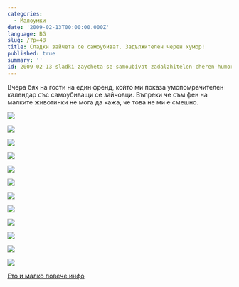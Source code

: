 ```yaml
---
categories:
  - Малоумки
date: '2009-02-13T00:00:00.000Z'
language: BG
slug: /?p=48
title: Сладки зайчета се самоубиват. Задължителен черен хумор!
published: true
summary: ''
id: 2009-02-13-sladki-zaycheta-se-samoubivat-zadalzhitelen-cheren-humor
---
```


Вчера бях на гости на един френд, който ми показа умопомрачителен календар със самоубиващи се зайчовци. Въпреки че съм фен на малките животинки не мога да кажа, че това не ми е смешно.

![](http://1.bp.blogspot.com/_x3M_abAXB6Y/SZVobw_eJVI/AAAAAAAAEtM/E4R_o_TeSj0/s320/1011_63_226_2007.jpg)

![](http://4.bp.blogspot.com/_x3M_abAXB6Y/SZVoYlzCRWI/AAAAAAAAEtE/b52USHk06N8/s320/1011_60_226_2007.jpg)

![](http://1.bp.blogspot.com/_x3M_abAXB6Y/SZVoSsJnPEI/AAAAAAAAEs8/z-SPOdPQgDM/s320/1011_57_226_2007.jpg)

![](http://3.bp.blogspot.com/_x3M_abAXB6Y/SZVoPlP9-BI/AAAAAAAAEs0/XuY6o-SpJog/s320/1011_53_226_2007.jpg)

![](http://4.bp.blogspot.com/_x3M_abAXB6Y/SZVoDn-m-9I/AAAAAAAAEss/Un9aAfnHmMo/s320/1011_51_226_2007-1.jpg)

![](http://2.bp.blogspot.com/_x3M_abAXB6Y/SZVoA60jljI/AAAAAAAAEsk/DOH6HcmOgWc/s320/1011_48_226_2007.jpg)

![](http://1.bp.blogspot.com/_x3M_abAXB6Y/SZVn8286XZI/AAAAAAAAEsc/YjHZmhbab8I/s320/1011_46_226_2007.jpg)

![](http://4.bp.blogspot.com/_x3M_abAXB6Y/SZVn5m-6o-I/AAAAAAAAEsU/LL3cyLH344w/s320/1011_28_226_2007.jpg)

![](http://1.bp.blogspot.com/_x3M_abAXB6Y/SZVn251GFoI/AAAAAAAAEsM/VzQ1zuCLQas/s320/1011_23_226_2007.jpg)

![](http://2.bp.blogspot.com/_x3M_abAXB6Y/SZVnzY-xXYI/AAAAAAAAEsE/Lb75B5fQZR8/s320/1011_9_226_2007.jpg)

![](http://3.bp.blogspot.com/_x3M_abAXB6Y/SZVnwurZryI/AAAAAAAAEr8/JH0lwQRzCVQ/s320/1011_7_226_2007.jpg)

![](http://2.bp.blogspot.com/_x3M_abAXB6Y/SZVnsthoJ5I/AAAAAAAAEr0/wlV8y3esAZo/s320/1011_4_226_2007.jpg)

[Ето и малко повече инфо](http://en.wikipedia.org/wiki/The_Book_of_Bunny_Suicides)
